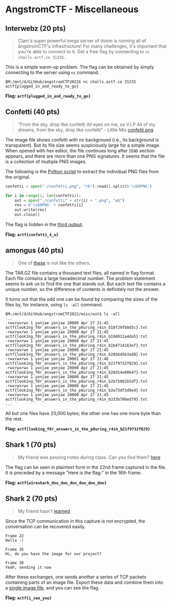 # AngstromCTF - Miscellaneous

## Interwebz (20 pts)

> Clam's super powerful mega server of doom is running all of ångstromCTF's infrastructure! For many challenges, it's important that you're able to connect to it. Get a free flag by connecting to `nc challs.actf.co 31335`.

This is a simple warm-up problem. The flag can be obtained by simply connecting to the server using `nc` command.

```text
8M:/mnt/d/GitHub/angstromCTF2022$ nc challs.actf.co 31335
actf{plugged_in_and_ready_to_go}
```

**Flag: `actf{plugged_in_and_ready_to_go}`**

## Confetti (40 pts)

> "From the sky, drop like confetti All eyes on me, so V.I.P All of my dreams, from the sky, drop like confetti" - Little Mix [confetti.png](misc/confetti/confetti.png)

The image file shows confetti with no background (i.e., its background is transparent). But its file size seems suspiciously large for a simple image. When opened with hex editor, the file continues long after `IEND` section appears, and there are more than one PNG signatures. It seems that the file is a collection of multiple PNG images.

The following is the [Python script](misc/confetti/confetti.py) to extract the individual PNG files from the original.

```python
confetti = open("./confetti.png", "rb").read().split(b'\x89PNG')

for i in range(1, len(confetti)):
    out = open("./confetti" + str(i) + ".png", "wb")
    res = b'\x89PNG' + confetti[i]
    out.write(res)
    out.close()

```

The flag is hidden in the [third output](misc/confetti/confetti3.png).

**Flag: `actf{confetti_4_u}`**

## amongus (40 pts)

> One of [these](misc/amongus.tar.gz) is not like the others.

The TAR.GZ file contains a thousand text files, all named in flag format. Each file contains a large hexadecimal number. The problem statement seems to ask us to find the one that stands out. But each text file contains a unique number, so the difference of contents is definitely not the answer.

It turns out that the odd one can be found by comparing the sizes of the files by, for instance, using `ls -all` command.

```text
8M:/mnt/d/GitHub/angstromCTF2022/misc/out$ ls -all
...
-rwxrwxrwx 1 yonjae yonjae 20000 Apr 27 21:45 actf{look1ng_f0r_answers_in_the_p0uring_r4in_b18f29fb8d5c}.txt
-rwxrwxrwx 1 yonjae yonjae 20000 Apr 27 21:45 actf{look1ng_f0r_answers_in_the_p0uring_r4in_b19d011a4da5}.txt
-rwxrwxrwx 1 yonjae yonjae 20000 Apr 27 21:45 actf{look1ng_f0r_answers_in_the_p0uring_r4in_b1b4714163ef}.txt
-rwxrwxrwx 1 yonjae yonjae 20000 Apr 27 21:45 actf{look1ng_f0r_answers_in_the_p0uring_r4in_b205645b3ad8}.txt
-rwxrwxrwx 1 yonjae yonjae 20001 Apr 27 21:46 actf{look1ng_f0r_answers_in_the_p0uring_r4in_b21f9732f829}.txt
-rwxrwxrwx 1 yonjae yonjae 20000 Apr 27 21:45 actf{look1ng_f0r_answers_in_the_p0uring_r4in_b28d14a08b47}.txt
-rwxrwxrwx 1 yonjae yonjae 20000 Apr 27 21:45 actf{look1ng_f0r_answers_in_the_p0uring_r4in_b2b75082b5df}.txt
-rwxrwxrwx 1 yonjae yonjae 20000 Apr 27 21:45 actf{look1ng_f0r_answers_in_the_p0uring_r4in_b2e73df3d9e4}.txt
-rwxrwxrwx 1 yonjae yonjae 20000 Apr 27 21:45 actf{look1ng_f0r_answers_in_the_p0uring_r4in_b333b706ed79}.txt
...
```

All but one files have 20,000 bytes; the other one has one more byte than the rest.

**Flag: `actf{look1ng_f0r_answers_in_the_p0uring_r4in_b21f9732f829}`**

## Shark 1 (70 pts)

> My friend was passing notes during class. Can you find them? [here](misc/shark1.pcapng)

The flag can be seen in plaintext form in the 22nd frame captured in the file. It is preceded by a message "Here is the flag:" in the 16th frame.

**Flag: `actf{wireshark_doo_doo_doo_doo_doo_doo}`**

## Shark 2 (70 pts)

> My friend hasn't [learned](misc/shark2.pcapng).

Since the TCP communication in this capture is not encrypted, the conversation can be recovered easily.

```text
Frame 22
Hello :)

Frame 26
Hi, do you have the image for our project?

Frame 30
Yeah, sending it now
```

After these exchanges, one sends another a series of TCP packets containing parts of an image file. Export these data and combine them into a [single image file](misc/shark2.jfif), and you can see the flag.

**Flag: `actf{i_see_you}`**
